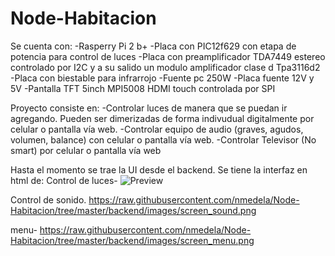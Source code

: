 # Node-Habitacion
Se cuenta con:
-Rasperry Pi 2 b+
-Placa con PIC12f629 con etapa de potencia para control de luces
-Placa con preamplificador TDA7449 estereo controlado por I2C y a su salido un modulo amplificador clase d Tpa3116d2
-Placa con biestable para infrarrojo
-Fuente pc 250W
-Placa fuente 12V y 5V
-Pantalla TFT 5inch MPI5008 HDMI touch controlada por SPI

Proyecto consiste en:
-Controlar luces de manera que se puedan ir agregando. Pueden ser dimerizadas de forma indivudual digitalmente por celular o pantalla vía web.
-Controlar equipo de audio (graves, agudos, volumen, balance) con celular o pantalla vía web.
-Controlar Televisor (No smart) por celular o pantalla vía web

Hasta el momento se trae la UI desde el backend.
Se tiene la interfaz  en html de:
Control de luces-
![Preview](https://raw.githubusercontent.com/nmedela/Node-Habitacion/tree/master/backend/images/screen_light.png)


Control de sonido.
https://raw.githubusercontent.com/nmedela/Node-Habitacion/tree/master/backend/images/screen_sound.png

menu-
https://raw.githubusercontent.com/nmedela/Node-Habitacion/tree/master/backend/images/screen_menu.png


